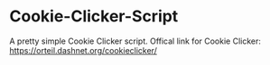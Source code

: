 # Cookie-Clicker-Script
A pretty simple Cookie Clicker script. 
Offical link for Cookie Clicker: https://orteil.dashnet.org/cookieclicker/
